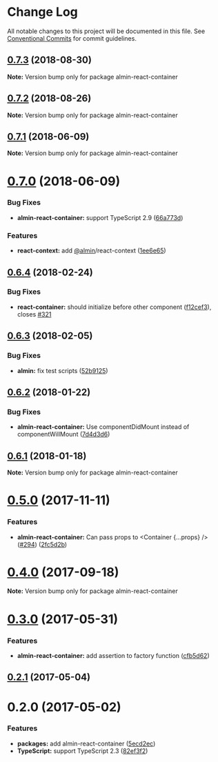 # Change Log

All notable changes to this project will be documented in this file.
See [Conventional Commits](https://conventionalcommits.org) for commit guidelines.

<a name="0.7.3"></a>
## [0.7.3](https://github.com/almin/almin/compare/almin-react-container@0.7.2...almin-react-container@0.7.3) (2018-08-30)

**Note:** Version bump only for package almin-react-container





<a name="0.7.2"></a>
## [0.7.2](https://github.com/almin/almin/compare/almin-react-container@0.7.1...almin-react-container@0.7.2) (2018-08-26)

**Note:** Version bump only for package almin-react-container





<a name="0.7.1"></a>
## [0.7.1](https://github.com/almin/almin/compare/almin-react-container@0.7.0...almin-react-container@0.7.1) (2018-06-09)




**Note:** Version bump only for package almin-react-container

<a name="0.7.0"></a>
# [0.7.0](https://github.com/almin/almin/compare/almin-react-container@0.6.4...almin-react-container@0.7.0) (2018-06-09)


### Bug Fixes

* **almin-react-container:** support TypeScript 2.9 ([66a773d](https://github.com/almin/almin/commit/66a773d))


### Features

* **react-context:** add [@almin](https://github.com/almin)/react-context ([1ee6e65](https://github.com/almin/almin/commit/1ee6e65))




<a name="0.6.4"></a>
## [0.6.4](https://github.com/almin/almin/compare/almin-react-container@0.6.3...almin-react-container@0.6.4) (2018-02-24)


### Bug Fixes

* **react-container:** should initialize before other component ([f12cef3](https://github.com/almin/almin/commit/f12cef3)), closes [#321](https://github.com/almin/almin/issues/321)




<a name="0.6.3"></a>
## [0.6.3](https://github.com/almin/almin/compare/almin-react-container@0.6.2...almin-react-container@0.6.3) (2018-02-05)


### Bug Fixes

* **almin:** fix test scripts ([52b9125](https://github.com/almin/almin/commit/52b9125))




<a name="0.6.2"></a>
## [0.6.2](https://github.com/almin/almin/compare/almin-react-container@0.6.1...almin-react-container@0.6.2) (2018-01-22)


### Bug Fixes

* **almin-react-container:** Use componentDidMount instead of componentWillMount ([7d4d3d6](https://github.com/almin/almin/commit/7d4d3d6))




<a name="0.6.1"></a>
## [0.6.1](https://github.com/almin/almin/compare/almin-react-container@0.6.0...almin-react-container@0.6.1) (2018-01-18)




**Note:** Version bump only for package almin-react-container

<a name="0.5.0"></a>
# [0.5.0](https://github.com/almin/almin/compare/almin-react-container@0.4.0...almin-react-container@0.5.0) (2017-11-11)


### Features

* **almin-react-container:** Can pass props to <Container {...props} />  ([#294](https://github.com/almin/almin/issues/294)) ([2fc5d2b](https://github.com/almin/almin/commit/2fc5d2b))




<a name="0.4.0"></a>
# [0.4.0](https://github.com/almin/almin/compare/almin-react-container@0.3.9...almin-react-container@0.4.0) (2017-09-18)




**Note:** Version bump only for package almin-react-container

<a name="0.3.0"></a>
# [0.3.0](https://github.com/almin/almin/compare/almin-react-container@0.2.2...almin-react-container@0.3.0) (2017-05-31)


### Features

* **almin-react-container:** add assertion to factory function ([cfb5d62](https://github.com/almin/almin/commit/cfb5d62))




<a name="0.2.1"></a>
## [0.2.1](https://github.com/almin/almin/compare/almin-react-container@0.2.0...almin-react-container@0.2.1) (2017-05-04)




<a name="0.2.0"></a>
# 0.2.0 (2017-05-02)


### Features

* **packages:** add almin-react-container ([5ecd2ec](https://github.com/almin/almin/commit/5ecd2ec))
* **TypeScript:** support TypeScript 2.3 ([82ef3f2](https://github.com/almin/almin/commit/82ef3f2))
